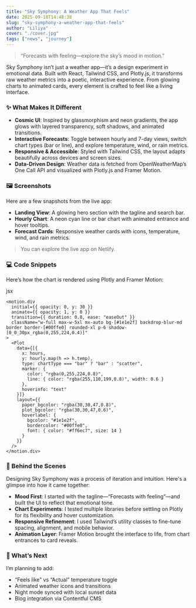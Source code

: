 ```yaml
---
title: "Sky Symphony: A Weather App That Feels"
date: 2025-09-18T14:48:38
slug: "sky-symphony-a-weather-app-that-feels"
author: "Liliya"
cover: "./cover.jpg"
tags: ["news", "journey"]
---
```


> “Forecasts with feeling—explore the sky’s mood in motion.”

Sky Symphony isn’t just a weather app—it’s a design experiment in emotional data. Built with React, Tailwind CSS, and Plotly.js, it transforms raw weather metrics into a poetic, interactive experience. From glowing charts to animated cards, every element is crafted to feel like a living interface.

### ✨ What Makes It Different

- **Cosmic UI**: Inspired by glassmorphism and neon gradients, the app glows with layered transparency, soft shadows, and animated transitions.
- **Interactive Forecasts**: Toggle between hourly and 7-day views, switch chart types (bar or line), and explore temperature, wind, or rain metrics.
- **Responsive & Accessible**: Styled with Tailwind CSS, the layout adapts beautifully across devices and screen sizes.
- **Data-Driven Design**: Weather data is fetched from OpenWeatherMap’s One Call API and visualized with Plotly.js  and Framer Motion.

### 🖼️ Screenshots

Here are a few snapshots from the live app:

- **Landing View**: A glowing hero section with the tagline and search bar.
- **Hourly Chart**: A neon cyan line or bar chart with animated entrance and hover tooltips.
- **Forecast Cards**: Responsive weather cards with icons, temperature, wind, and rain metrics.

> You can explore the live app on Netlify.

### 💻 Code Snippets

Here’s how the chart is rendered using Plotly and Framer Motion:

jsx

```
<motion.div
  initial={{ opacity: 0, y: 30 }}
  animate={{ opacity: 1, y: 0 }}
  transition={{ duration: 0.8, ease: "easeOut" }}
  className="w-full max-w-5xl mx-auto bg-[#1e1e2f] backdrop-blur-md border border-[#00ffe0] rounded-xl p-6 shadow-[0_0_30px_rgba(0,255,224,0.4)]"
>
  <Plot
    data={[{
      x: hours,
      y: hourly.map(h => h.temp),
      type: chartType === "bar" ? "bar" : "scatter",
      marker: {
        color: "rgba(0,255,224,0.8)",
        line: { color: "rgba(255,110,199,0.8)", width: 0.6 }
      },
      hoverinfo: "text"
    }]}
    layout={{
      paper_bgcolor: "rgba(30,30,47,0.8)",
      plot_bgcolor: "rgba(30,30,47,0.6)",
      hoverlabel: {
        bgcolor: "#1e1e2f",
        bordercolor: "#00ffe0",
        font: { color: "#ff6ec7", size: 14 }
      }
    }}
  />
</motion.div>

```

### 🧠 Behind the Scenes

Designing Sky Symphony was a process of iteration and intuition. Here's a glimpse into how it came together:

- **Mood First**: I started with the tagline—“Forecasts with feeling”—and built the UI to reflect that emotional tone.
- **Chart Experiments**: I tested multiple libraries before settling on Plotly for its flexibility and hover customization.
- **Responsive Refinement**: I used Tailwind’s utility classes to fine-tune spacing, alignment, and mobile behavior.
- **Animation Layer**: Framer Motion brought the interface to life, from chart entrances to card reveals.

### 🔮 What’s Next

I’m planning to add:

- “Feels like” vs “Actual” temperature toggle
- Animated weather icons and transitions
- Night mode synced with local sunset data
- Blog integration via Contentful CMS

